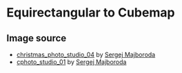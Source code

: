 # Equirectangular to Cubemap

## Image source
 - [christmas_photo_studio_04](https://polyhaven.com/a/christmas_photo_studio_04) by [Sergej Majboroda](https://hdrmarket.com/)
 - [cphoto_studio_01](https://polyhaven.com/a/photo_studio_01) by [Sergej Majboroda](https://hdrmarket.com/)